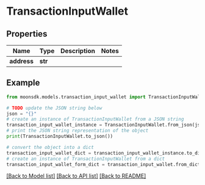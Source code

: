 # TransactionInputWallet


## Properties

Name | Type | Description | Notes
------------ | ------------- | ------------- | -------------
**address** | **str** |  | 

## Example

```python
from moonsdk.models.transaction_input_wallet import TransactionInputWallet

# TODO update the JSON string below
json = "{}"
# create an instance of TransactionInputWallet from a JSON string
transaction_input_wallet_instance = TransactionInputWallet.from_json(json)
# print the JSON string representation of the object
print(TransactionInputWallet.to_json())

# convert the object into a dict
transaction_input_wallet_dict = transaction_input_wallet_instance.to_dict()
# create an instance of TransactionInputWallet from a dict
transaction_input_wallet_form_dict = transaction_input_wallet.from_dict(transaction_input_wallet_dict)
```
[[Back to Model list]](../README.md#documentation-for-models) [[Back to API list]](../README.md#documentation-for-api-endpoints) [[Back to README]](../README.md)


